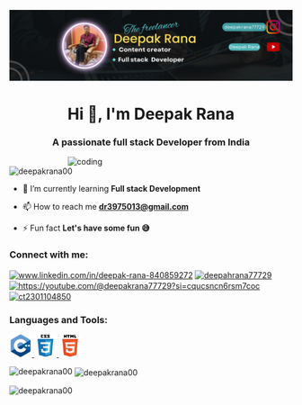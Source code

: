 ![logo](https://github.com/deepakrana00/deepakrana00/blob/main/Dilli's%20Deepak.png)
<h1 align="center">Hi 👋, I'm Deepak Rana</h1>
<h3 align="center">A passionate full stack Developer from India</h3>
<img align="right" alt="coding" width="400" src="https://images.squarespace-cdn.com/content/v1/5769fc401b631bab1addb2ab/1541580611624-TE64QGKRJG8SWAIUS7NS/ke17ZwdGBToddI8pDm48kPoswlzjSVMM-SxOp7CV59BZw-zPPgdn4jUwVcJE1ZvWQUxwkmyExglNqGp0IvTJZamWLI2zvYWH8K3-s_4yszcp2ryTI0HqTOaaUohrI8PI6FXy8c9PWtBlqAVlUS5izpdcIXDZqDYvprRqZ29Pw0o/coding-freak.gif"
<p align="left"> <img src="https://komarev.com/ghpvc/?username=deepakrana00&label=Profile%20views&color=0e75b6&style=flat" alt="deepakrana00" /> </p>

- 🌱 I’m currently learning **Full stack Development**

- 📫 How to reach me **dr3975013@gmail.com**

- ⚡ Fun fact **Let's have some fun 😅**

<h3 align="left">Connect with me:</h3>
<p align="left">
<a href="https://linkedin.com/in/www.linkedin.com/in/deepak-rana-840859272" target="blank"><img align="center" src="https://raw.githubusercontent.com/rahuldkjain/github-profile-readme-generator/master/src/images/icons/Social/linked-in-alt.svg" alt="www.linkedin.com/in/deepak-rana-840859272" height="30" width="40" /></a>
<a href="https://instagram.com/deepahrana77729" target="blank"><img align="center" src="https://raw.githubusercontent.com/rahuldkjain/github-profile-readme-generator/master/src/images/icons/Social/instagram.svg" alt="deepahrana77729" height="30" width="40" /></a>
<a href="https://www.youtube.com/c/https://youtube.com/@deepakrana77729?si=cqucsncn6rsm7coc" target="blank"><img align="center" src="https://raw.githubusercontent.com/rahuldkjain/github-profile-readme-generator/master/src/images/icons/Social/youtube.svg" alt="https://youtube.com/@deepakrana77729?si=cqucsncn6rsm7coc" height="30" width="40" /></a>
<a href="https://www.leetcode.com/ct2301104850" target="blank"><img align="center" src="https://raw.githubusercontent.com/rahuldkjain/github-profile-readme-generator/master/src/images/icons/Social/leet-code.svg" alt="ct2301104850" height="30" width="40" /></a>
</p>

<h3 align="left">Languages and Tools:</h3>
<p align="left"> <a href="https://www.w3schools.com/cpp/" target="_blank" rel="noreferrer"> <img src="https://raw.githubusercontent.com/devicons/devicon/master/icons/cplusplus/cplusplus-original.svg" alt="cplusplus" width="40" height="40"/> </a> <a href="https://www.w3schools.com/css/" target="_blank" rel="noreferrer"> <img src="https://raw.githubusercontent.com/devicons/devicon/master/icons/css3/css3-original-wordmark.svg" alt="css3" width="40" height="40"/> </a> <a href="https://www.w3.org/html/" target="_blank" rel="noreferrer"> <img src="https://raw.githubusercontent.com/devicons/devicon/master/icons/html5/html5-original-wordmark.svg" alt="html5" width="40" height="40"/> </a> </p>

<p><img align="left" src="https://github-readme-stats.vercel.app/api/top-langs?username=deepakrana00&show_icons=true&locale=en&layout=compact" alt="deepakrana00" /></p>

<p>&nbsp;<img align="center" src="https://github-readme-stats.vercel.app/api?username=deepakrana00&show_icons=true&locale=en" alt="deepakrana00" /></p>

<p><img align="center" src="https://github-readme-streak-stats.herokuapp.com/?user=deepakrana00&" alt="deepakrana00" /></p>

